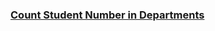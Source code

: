 ### [Count Student Number in Departments](https://leetcode.com/problems/count-student-number-in-departments)

